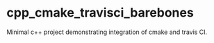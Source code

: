 # cpp_cmake_travisci_barebones
Minimal c++ project demonstrating integration of cmake and travis CI. 
